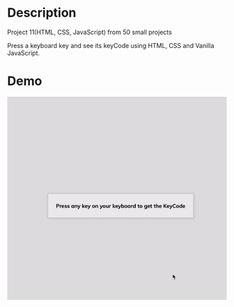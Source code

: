 # Description 

Project 11(HTML, CSS, JavaScript) from 50 small projects

Press a keyboard key and see its keyCode using HTML, CSS and Vanilla JavaScript.

# Demo

![demo gif](./example.gif)
